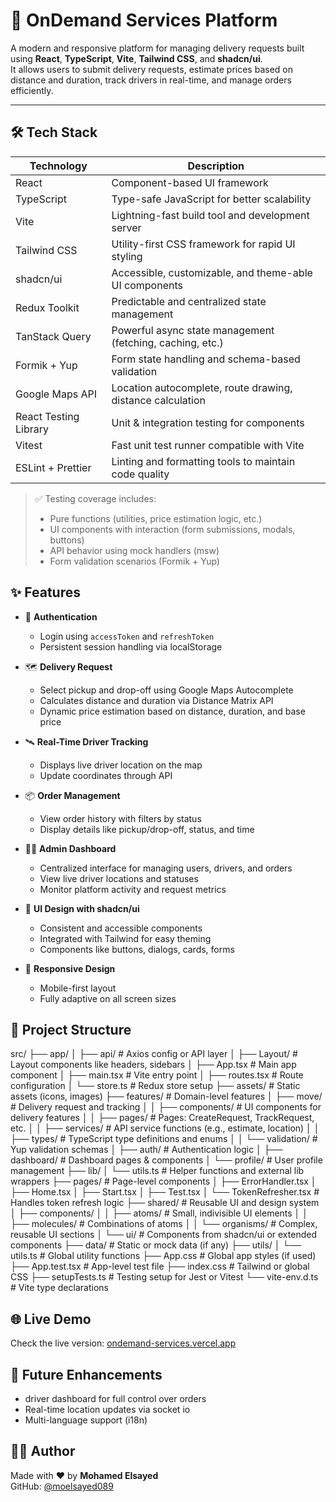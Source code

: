 # 🚚 OnDemand Services Platform

A modern and responsive platform for managing delivery requests built using **React**, **TypeScript**, **Vite**, **Tailwind CSS**, and **shadcn/ui**.  
It allows users to submit delivery requests, estimate prices based on distance and duration, track drivers in real-time, and manage orders efficiently.

---

## 🛠️ Tech Stack

| Technology            | Description                                                |
| --------------------- | ---------------------------------------------------------- |
| React                 | Component-based UI framework                               |
| TypeScript            | Type-safe JavaScript for better scalability                |
| Vite                  | Lightning-fast build tool and development server           |
| Tailwind CSS          | Utility-first CSS framework for rapid UI styling           |
| shadcn/ui             | Accessible, customizable, and theme-able UI components     |
| Redux Toolkit         | Predictable and centralized state management               |
| TanStack Query        | Powerful async state management (fetching, caching, etc.)  |
| Formik + Yup          | Form state handling and schema-based validation            |
| Google Maps API       | Location autocomplete, route drawing, distance calculation |
| React Testing Library | Unit & integration testing for components                  |
| Vitest                | Fast unit test runner compatible with Vite                 |
| ESLint + Prettier     | Linting and formatting tools to maintain code quality      |

> ✅ Testing coverage includes:
>
> - Pure functions (utilities, price estimation logic, etc.)
> - UI components with interaction (form submissions, modals, buttons)
> - API behavior using mock handlers (msw)
> - Form validation scenarios (Formik + Yup)

## ✨ Features

- 🔐 **Authentication**

  - Login using `accessToken` and `refreshToken`
  - Persistent session handling via localStorage

- 🗺️ **Delivery Request**

  - Select pickup and drop-off using Google Maps Autocomplete
  - Calculates distance and duration via Distance Matrix API
  - Dynamic price estimation based on distance, duration, and base price

- 🛰️ **Real-Time Driver Tracking**

  - Displays live driver location on the map
  - Update coordinates through API

- 📦 **Order Management**

  - View order history with filters by status
  - Display details like pickup/drop-off, status, and time

- 🧑‍💼 **Admin Dashboard**

  - Centralized interface for managing users, drivers, and orders
  - View live driver locations and statuses
  - Monitor platform activity and request metrics

- 🎨 **UI Design with shadcn/ui**

  - Consistent and accessible components
  - Integrated with Tailwind for easy theming
  - Components like buttons, dialogs, cards, forms

- 📱 **Responsive Design**
  - Mobile-first layout
  - Fully adaptive on all screen sizes

## 📁 Project Structure

src/
├── app/
│ ├── api/ # Axios config or API layer
│ ├── Layout/ # Layout components like headers, sidebars
│ ├── App.tsx # Main app component
│ ├── main.tsx # Vite entry point
│ ├── routes.tsx # Route configuration
│ └── store.ts # Redux store setup
├── assets/ # Static assets (icons, images)
├── features/ # Domain-level features
│ ├── move/ # Delivery request and tracking
│ │ ├── components/ # UI components for delivery features
│ │ ├── pages/ # Pages: CreateRequest, TrackRequest, etc.
│ │ ├── services/ # API service functions (e.g., estimate, location)
│ │ ├── types/ # TypeScript type definitions and enums
│ │ └── validation/ # Yup validation schemas
│ ├── auth/ # Authentication logic
│ ├── dashboard/ # Dashboard pages & components
│ └── profile/ # User profile management
├── lib/
│ └── utils.ts # Helper functions and external lib wrappers
├── pages/ # Page-level components
│ ├── ErrorHandler.tsx
│ ├── Home.tsx
│ ├── Start.tsx
│ ├── Test.tsx
│ └── TokenRefresher.tsx # Handles token refresh logic
├── shared/ # Reusable UI and design system
│ ├── components/
│ │ ├── atoms/ # Small, indivisible UI elements
│ │ ├── molecules/ # Combinations of atoms
│ │ └── organisms/ # Complex, reusable UI sections
│ └── ui/ # Components from shadcn/ui or extended components
├── data/ # Static or mock data (if any)
├── utils/
│ └── utils.ts # Global utility functions
├── App.css # Global app styles (if used)
├── App.test.tsx # App-level test file
├── index.css # Tailwind or global CSS
├── setupTests.ts # Testing setup for Jest or Vitest
└── vite-env.d.ts # Vite type declarations

## 🌐 Live Demo

Check the live version: [ondemand-services.vercel.app](https://ondemand-services.vercel.app)

## 🚧 Future Enhancements

- driver dashboard for full control over orders
- Real-time location updates via socket io
- Multi-language support (i18n)

## 👨‍💻 Author

Made with ❤️ by **Mohamed Elsayed**  
GitHub: [@moelsayed089](https://github.com/moelsayed089)
